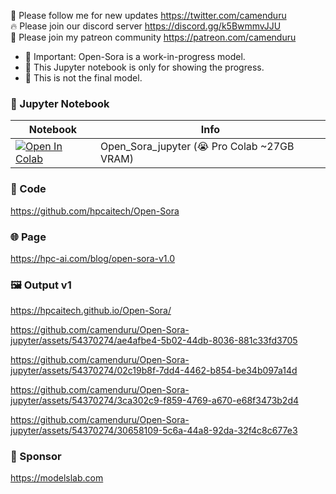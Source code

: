 🐣 Please follow me for new updates https://twitter.com/camenduru <br />
🔥 Please join our discord server https://discord.gg/k5BwmmvJJU <br />
🥳 Please join my patreon community https://patreon.com/camenduru <br />

- 🚦 Important: Open-Sora is a work-in-progress model. 
- 🚦 This Jupyter notebook is only for showing the progress. 
- 🚦 This is not the final model.

### 🍊 Jupyter Notebook

| Notebook | Info
| --- | --- |
[![Open In Colab](https://colab.research.google.com/assets/colab-badge.svg)](https://colab.research.google.com/github/camenduru/Open-Sora-jupyter/blob/main/Open_Sora_jupyter.ipynb) | Open_Sora_jupyter (😭 Pro Colab ~27GB VRAM)

### 🧬 Code
https://github.com/hpcaitech/Open-Sora

### 🌐 Page
https://hpc-ai.com/blog/open-sora-v1.0

### 🖼 Output v1
https://hpcaitech.github.io/Open-Sora/

https://github.com/camenduru/Open-Sora-jupyter/assets/54370274/ae4afbe4-5b02-44db-8036-881c33fd3705

https://github.com/camenduru/Open-Sora-jupyter/assets/54370274/02c19b8f-7dd4-4462-b854-be34b097a14d

https://github.com/camenduru/Open-Sora-jupyter/assets/54370274/3ca302c9-f859-4769-a670-e68f3473b2d4

https://github.com/camenduru/Open-Sora-jupyter/assets/54370274/30658109-5c6a-44a8-92da-32f4c8c677e3

### 🏢 Sponsor
https://modelslab.com
